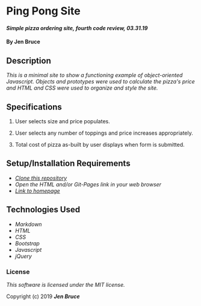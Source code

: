 # Ping Pong Site

#### _Simple pizza ordering site, fourth code review, 03.31.19_

#### By **Jen Bruce**

## Description

_This is a minimal site to show a functioning example of object-oriented Javascript. Objects and prototypes were used to calculate the pizza's price and HTML and CSS were used to organize and style the site._

## Specifications

1. User selects size and price populates.
  
2. User selects any number of toppings and price increases appropriately.
 
3. Total cost of pizza as-built by user displays when form is submitted.
 
## Setup/Installation Requirements

* _[Clone this repository](https://github.com/ampersnad/Pizza-Code-Review)_
* _Open the HTML and/or Git-Pages link in your web browser_
* _[Link to homepage](https://ampersnad.github.io/Pizza-Code-Review)_

## Technologies Used

* _Markdown_
* _HTML_
* _CSS_
* _Bootstrap_
* _Javascript_
* _jQuery_

### License

*This software is licensed under the MIT license.*

Copyright (c) 2019 **_Jen Bruce_**